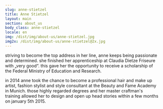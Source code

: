 ```yaml
---
slug: anne-stietzel
title: Anne Stietzel
layout: main
section: about_us
body_class: anne-stietzel
locale: en
img: /dist/img/about-us/anne-stietzel.jpg
img2x: /dist/img/about-us/anne-stietzel@2x.jpg
---
```

striving to become the top address in her line, anne keeps being passionate and determined. she finished her apprenticeship at Claudia Dietze Friseure with „very good“. this gave her the opportunity to receive a scholarship of the Federal Ministry of Education and Research.

in 2014 anne took the chance to become a professional hair and make up artist, fashion stylist and style consultant at the Beauty and Fame Academy in Munich. those highly regarded degrees and her master craftman's training allowed her to design and open up head stories within a few months on january 5th 2015.

